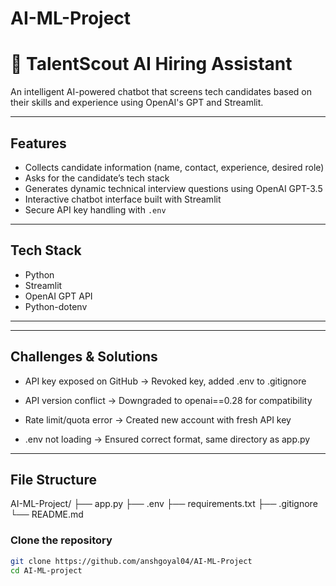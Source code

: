 # AI-ML-Project
# 🤖 TalentScout AI Hiring Assistant

An intelligent AI-powered chatbot that screens tech candidates based on their skills and experience using OpenAI's GPT and Streamlit.

---

##  Features

- Collects candidate information (name, contact, experience, desired role)
- Asks for the candidate’s tech stack
- Generates dynamic technical interview questions using OpenAI GPT-3.5
- Interactive chatbot interface built with Streamlit
- Secure API key handling with `.env`

---

##  Tech Stack

- Python
- Streamlit
- OpenAI GPT API
- Python-dotenv

---

---
##  Challenges & Solutions
- API key exposed on GitHub → Revoked key, added .env to .gitignore

- API version conflict → Downgraded to openai==0.28 for compatibility

- Rate limit/quota error → Created new account with fresh API key

- .env not loading → Ensured correct format, same directory as app.py

---
## File Structure
AI-ML-Project/
├── app.py
├── .env
├── requirements.txt
├── .gitignore
└── README.md

### Clone the repository

```bash
git clone https://github.com/anshgoyal04/AI-ML-Project
cd AI-ML-project

